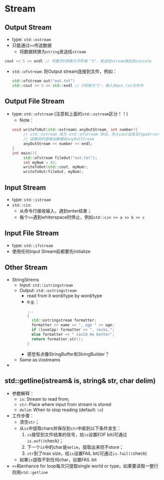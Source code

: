 # Stream
## Output Stream
- type: `std::ostream`
- 只能通过`<<`传送数据
  - 将数据转换为`string`发送给`stream`
```cpp
cout << 5 << endl // 将数字5转换为字符串 "5"，发送给stream输出到console
```
- `std::ofstream`: 将Output stream连接到文件，例如：
  ```cpp
  std::ofstream out("out.txt")
  std::cout << 5 << std::endl // 5转换为"5"，输入到out.txt文件中
  ```
## Output File Stream
- type: `std::ofstream` (注意和上面的`std::ostream`区分！！)
  - Note：
  ```cpp
  void writeToOut(std::ostream& anyOutStream, int number){
       // std::ostream 改为 std::ofstream 的话，传入cout会发生TypeError
       // 函数目的是输出数据给anyOutStream
       anyOutStream << number << endl;
  }
  int main(){
       std::ofstream fileOut("out.txt");
       int myNum = 42;
       writeToOut(std::cout, myNum);
       writeToOut(fileOut, myNum);
  ```

## Input Stream
- type: `std::istream`
- `std::cin`:
  - 从命令行接收输入，遇到enter结束；
  - 每个`>>`遇到whiterspace时停止，例如`std::cin >> a >> b >> c`
## Input File Stream
- type: `std::ifstream`
- 使用任何Input Stream前都要先Initialize
## Other Stream
- StringStrems
  - Input: `std::istringstream`
  - Output: `std::ostringstream`
    - read from it word/type by word/type
    - e.g.：
      ``` cpp
      ...
      {
        std::ostringstream formatter;
        formatter << name << ", age " << age;
        if (loveCpp) formatter << ", rocks.";
        else formatter << " could be better";
        return formatter.str();
      }
      ```
    - 感觉有点像StringBuffer和StringBuilder？
  - Same as i/ostreams
- 
## std::getline(istream& is, string& str, char delim)
- 参数解释：
  - `is`: Stream to read from;
  - `str`: Place where input from stream is stored
  - `delim`: When to stop reading (default: `\n`)
- 工作步骤：
  - 清空`str`；
  - 从`is`中提取chars并保存到`str`中直到以下条件发生：
    1. `is`接受到文件结束的信号，给`is`设置EOF bit(可通过`is.eof()`check)；
    2. 下一个`is`中的char是`delim`，提取出来但不store；
    3. `str`到了max size，给`is`设置FAIL bit(可通过`is.fail()`check)
  - 如果`is`提取不到任何char，设置FAIL bit
- `>>`和enhance for loop每次只提取single world or type，如果要读取一整行则用`std::getline`
